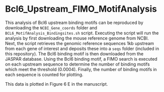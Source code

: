 # Bcl6_Upstream_FIMO_MotifAnalysis    

This analysis of Bcl6 upstream binding motifs can be reproduced by downloading the `NCBI_Gene_coords` folder and `BCL6_MotifAnalysis_Bindingsites.sh` script. Executing the script will run the analysis by first downloading the mouse reference genome from NCBI. Next, the script retrieves the genomic reference sequences 1kb upstream from each gene of interest and deposits these into a `seqs` folder (included in this repository). The Bcl6 binding motif is then downloaded from the JASPAR database. Using the Bcl6 binding motif, a FIMO search is executed on each upstream sequence to determine the number of binding motifs which meet the threshold (0.0004). Finally, the number of binding motifs in each sequence is counted for plotting.



This data is plotted in Figure 6 E in the manuscript.
